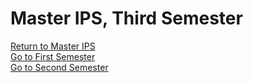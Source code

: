 # Master IPS, Third Semester

[Return to Master IPS](https://github.com/su6i/Master-IPS-2019)   
[Go to First Semester](https://github.com/su6i/masterIpsSemester1)   
[Go to Second Semester](https://github.com/su6i/masterIpsSemester2)   
